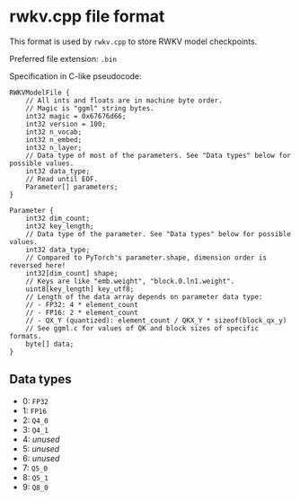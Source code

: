 # rwkv.cpp file format

This format is used by `rwkv.cpp` to store RWKV model checkpoints.

Preferred file extension: `.bin`

Specification in C-like pseudocode:

```
RWKVModelFile {
    // All ints and floats are in machine byte order.
    // Magic is "ggml" string bytes.
    int32 magic = 0x67676d66;
    int32 version = 100;
    int32 n_vocab;
    int32 n_embed;
    int32 n_layer;
    // Data type of most of the parameters. See "Data types" below for possible values.
    int32 data_type;
    // Read until EOF.
    Parameter[] parameters;
}

Parameter {
    int32 dim_count;
    int32 key_length;
    // Data type of the parameter. See "Data types" below for possible values.
    int32 data_type;
    // Compared to PyTorch's parameter.shape, dimension order is reversed here!
    int32[dim_count] shape;
    // Keys are like "emb.weight", "block.0.ln1.weight".
    uint8[key_length] key_utf8;
    // Length of the data array depends on parameter data type:
    // - FP32: 4 * element_count 
    // - FP16: 2 * element_count
    // - QX_Y (quantized): element_count / QKX_Y * sizeof(block_qx_y)
    // See ggml.c for values of QK and block sizes of specific formats.
    byte[] data;
}
```

## Data types
 
- 0: `FP32`
- 1: `FP16`
- 2: `Q4_0`
- 3: `Q4_1`
- 4: *unused*
- 5: *unused*
- 6: *unused*
- 7: `Q5_0`
- 8: `Q5_1`
- 9: `Q8_0`
